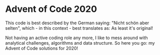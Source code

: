 # Advent of Code 2020

This code is best described by the German saying: "Nicht schön aber selten", which - in this context - best translates as: As least it's original!

Not having an active coding role any more, I like to mess around with analytical challenges, algorithms and data structure. So here you go: my Advent of Code solutions for 2020!
